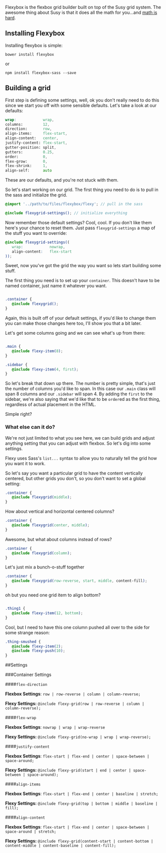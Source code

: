 Flexybox is the flexbox grid builder built on top of the Susy grid system. The awesome thing about Susy is that it does all the math for you...and [math is hard](http://farm9.staticflickr.com/8458/8071526975_7bc933b835.jpg).

## Installing Flexybox

Installing flexybox is simple:

```
bower install flexybox
```

or

```
npm install flexybox-sass --save
```

## Building a grid

First step is defining some settings, well, ok you don't really need to do this since we start you off with some sensible defaults. Let's take a look at our defaults:

```scss
wrap:            wrap,
columns:         12,
direction:       row,
align-items:     flex-start,
align-content:   center,
justify-content: flex-start,
gutter-position: split,
gutters:         0.25,
order:           0,
flex-grow:       0,
flex-shrink:     1,
align-self:      auto
```

These are our defaults, and you're not stuck with them.

So let's start working on our grid. The first thing you need to do is to pull in the sass and initialize the grid.

```scss
@import '../path/to/files/flexybox/flexy'; // pull in the sass

@include flexygrid-settings(); // initialize everything
```

Now remember those default settings? Cool, cool. If you don't like them here's your chance to reset them.  Just pass `flexygrid-settings` a map of the stuff you want to override:

```scss
@include flexygrid-settings((
   wrap:            nowrap,
   align-content:   flex-start
));
```

Sweet, now you've got the grid the way you want so lets start building some stuff.

The first thing you need is to set up your `container`. This doesn't have to be named container, just name it whatever you want.

```scss

.container {
   @include flexygrid();
}
```

Again, this is built off of your default settings, if you'd like to change them you can make those changes here too, I'll show you that a bit later.

Let's get some columns going and we can see what's up from there:

```scss

.main {
   @include flexy-item(8);
}

.sidebar {
   @include flexy-item(4, first);
}
```

So let's break that down up there. The number is pretty simple, that's just the number of columns you'd like to span. In this case our `.main` class will span 8 columns and our `.sidebar` will span 4. By adding the `first` to the sidebar, we're also saying that we'd like that to be `order`ed as the first thing, regardless of actual placement in the HTML.

Simple right?

### What else can it do?

We're not just limited to what you see here, we can build grids and adjust anything setting that you can adjust with flexbox.  So let's dig into some settings.

Flexy uses Sass's `list...` syntax to allow you to naturally tell the grid how you want it to work.

So let's say you want a particular grid to have the content vertically centered, but other grids you don't, so you don't want to set a global setting:

```scss
.container {
   @include flexygrid(middle);
}
```

How about vertical and horizontal centered columns?

```scss
.container {
   @include flexygrid(center, middle);
}
```

Awesome, but what about columns instead of rows?

```scss
.container {
   @include flexygrid(column);
}
```

Let's just mix a bunch-o-stuff together

```scss
.container {
   @include flexygrid(row-reverse, start, middle, content-fill);
}
```

oh but you need one grid item to align bottom?

```scss

.thing1 {
   @include flexy-item(12, bottom);
}
```

Cool, but I need to have this one column pushed all over to the side for some strange reason:

```scss
.thing-smushed {
   @include flexy-item(2);
   @include flexy-push(10);
}
```

##Settings

###Container Settings

####`flex-direction`

**Flexbox Settings**:
`row | row-reverse | column | column-reverse;`

**Flexy Settings:**
`@include flexy-grid(row | row-reverse | column | column-reverse);`

####`flex-wrap`

**Flexbox Settings**:
`nowrap | wrap | wrap-reverse`

**Flexy Settings:**
`@include flexy-grid(no-wrap | wrap | wrap-reverse);`

####`justify-content`

**Flexbox Settings**:
`flex-start | flex-end | center | space-between | space-around;`

**Flexy Settings:**
`@include flexy-grid(start | end | center | space-between | space-around);`

####`align-items`

**Flexbox Settings**:
`flex-start | flex-end | center | baseline | stretch;`

**Flexy Settings:**
`@include flexy-grid(top | bottom | middle | baseline | fill);`

####`align-content`

**Flexbox Settings**:
`flex-start | flex-end | center | space-between | space-around | stretch;`

**Flexy Settings:**
`@include flexy-grid(content-start | content-bottom | content-middle | content-baseline | content-fill);`
